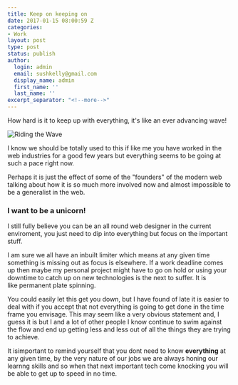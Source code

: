 ```yaml
---
title: Keep on keeping on
date: 2017-01-15 08:00:59 Z
categories:
- Work
layout: post
type: post
status: publish
author:
  login: admin
  email: sushkelly@gmail.com
  display_name: admin
  first_name: ''
  last_name: ''
excerpt_separator: "<!--more-->"
---
```


<p>How hard is it to keep up with everything, it's like an ever advancing wave!</p>

<p><img  src="{{ site.baseurl }}/assets/wave.jpg" alt="Riding the Wave"  /></p><!--more-->

<p>I know we should be totally used to this if like me you have worked in the web industries for a good few years but everything seems to be going at such a pace right now.</p>

<p>Perhaps it is just the effect of some of the "founders" of the modern web talking about how it is so much more involved now and almost impossible to be a generalist in the web. </p>

<h3>I want to be a unicorn!</h3>

<p>I still fully believe you can be an all round web designer in the current enviroment, you just need to dip into everything but focus on the important stuff. </p>

<p>I am sure we all have an inbuilt limiter which means at any given time something is missing out as focus is elsewhere. If a work deadline comes up then maybe my personal project might have to go on hold or using your downtime to catch up on new technologies is the next to suffer. It is like permanent plate spinning.</p>
<p>You could easily let this get you down, but I have found of late it is easier to deal with if you accept that not everything is going to get done in the time frame you envisage. This may seem like a very obvious statement and, I guess it is but I and a lot of other people I know continue to swim against the flow and end up getting less and less out of all the things they are trying to achieve.</p>

<p>It isimportant to remind yourself that you dont need to know <strong>everything</strong> at any given time, by the very nature of our jobs we are always honing our learnng skills and so when that next important tech come knocking you will be able to get up to speed in no time. </p>